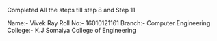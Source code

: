 Completed All the steps till step 8 and Step 11

Name:- Vivek Ray
Roll No:- 16010121161
Branch:- Computer Engineering
College:- K.J Somaiya College of Engineering

